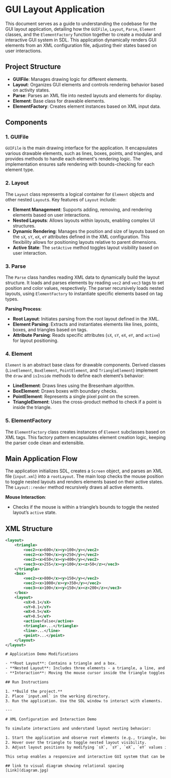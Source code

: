 # GUI Layout Application

This document serves as a guide to understanding the codebase for the GUI layout application, detailing how the `GUIFile`, `Layout`, `Parse`, `Element` classes, and the `ElementFactory` function together to create a modular and interactive GUI system in SDL. This application dynamically renders GUI elements from an XML configuration file, adjusting their states based on user interactions.

## Project Structure

- **GUIFile**: Manages drawing logic for different elements.
- **Layout**: Organizes GUI elements and controls rendering behavior based on activity states.
- **Parse**: Parses an XML file into nested layouts and elements for display.
- **Element**: Base class for drawable elements.
- **ElementFactory**: Creates element instances based on XML input data.

## Components

### 1. GUIFile
`GUIFile` is the main drawing interface for the application. It encapsulates various drawable elements, such as lines, boxes, points, and triangles, and provides methods to handle each element's rendering logic. The implementation ensures safe rendering with bounds-checking for each element type.

### 2. Layout
The `Layout` class represents a logical container for `Element` objects and other nested `Layout`s. Key features of `Layout` include:

- **Element Management**: Supports adding, removing, and rendering elements based on user interactions.
- **Nested Layouts**: Allows layouts within layouts, enabling complex UI structures.
- **Dynamic Rendering**: Manages the position and size of layouts based on the `sX`, `sY`, `eX`, `eY` attributes defined in the XML configuration. This flexibility allows for positioning layouts relative to parent dimensions.
- **Active State**: The `setActive` method toggles layout visibility based on user interaction.

### 3. Parse
The `Parse` class handles reading XML data to dynamically build the layout structure. It loads and parses elements by reading `vec2` and `vec3` tags to set position and color values, respectively. The parser recursively loads nested layouts, using `ElementFactory` to instantiate specific elements based on tag types.

**Parsing Process**:
- **Root Layout**: Initiates parsing from the root layout defined in the XML.
- **Element Parsing**: Extracts and instantiates elements like lines, points, boxes, and triangles based on tags.
- **Attribute Parsing**: Reads specific attributes (`sX`, `sY`, `eX`, `eY`, and `active`) for layout positioning.

### 4. Element
`Element` is an abstract base class for drawable components. Derived classes (`LineElement`, `BoxElement`, `PointElement`, and `TriangleElement`) implement the `draw` and `isInside` methods to define each element’s behavior:

- **LineElement**: Draws lines using the Bresenham algorithm.
- **BoxElement**: Draws boxes with boundary checks.
- **PointElement**: Represents a single pixel point on the screen.
- **TriangleElement**: Uses the cross-product method to check if a point is inside the triangle.

### 5. ElementFactory
The `ElementFactory` class creates instances of `Element` subclasses based on XML tags. This factory pattern encapsulates element creation logic, keeping the parser code clean and extensible.

## Main Application Flow

The application initializes SDL, creates a `Screen` object, and parses an XML file (`input.xml`) into a `rootLayout`. The main loop checks the mouse position to toggle nested layouts and renders elements based on their active states. The `Layout::render` method recursively draws all active elements.

**Mouse Interaction**:
- Checks if the mouse is within a triangle’s bounds to toggle the nested layout’s `active` state.

## XML Structure

```xml
<layout>
    <triangle>
        <vec2><x>600</x><y>100</y></vec2>
        <vec2><x>700</x><y>250</y></vec2>
        <vec2><x>650</x><y>400</y></vec2>
        <vec3><x>255</x><y>100</x><z>50</z></vec3>
    </triangle>
    <box>
        <vec2><x>800</x><y>150</y></vec2>
        <vec2><x>1000</x><y>350</y></vec2>
        <vec3><x>100</x><y>150</x><z>200</z></vec3>
    </box>
    <layout>
        <sX>0.1</sX>
        <sY>0.1</sY>
        <eX>0.5</eX>
        <eY>0.5</eY>
        <active>false</active>
        <triangle>...</triangle>
        <line>...</line>
        <point>...</point>
    </layout>
</layout>

# Application Demo Modifications

- **Root Layout**: Contains a triangle and a box.
- **Nested Layout**: Includes three elements - a triangle, a line, and a point.
- **Interaction**: Moving the mouse cursor inside the triangle toggles the activation of the nested layout.

## Run Instructions

1. **Build the project.**
2. Place `input.xml` in the working directory.
3. Run the application. Use the SDL window to interact with elements.

---

# XML Configuration and Interaction Demo

To simulate interactions and understand layout nesting behavior:

1. Start the application and observe root elements (e.g., triangle, box).
2. Hover over the triangle to toggle nested layout visibility.
3. Adjust layout positions by modifying `sX`, `sY`, `eX`, `eY` values in the XML configuration.

This setup enables a responsive and interactive GUI system that can be easily extended by modifying the XML configuration file.

## link to visual diagram showing relational spacing
[Link](diagram.jpg)